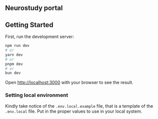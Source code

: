 ## Neurostudy portal
## Getting Started

First, run the development server:

```bash
npm run dev
# or
yarn dev
# or
pnpm dev
# or
bun dev
```

Open [http://localhost:3000](http://localhost:3000) with your browser to see the result.

### Setting local environment
Kindly take notice of the `.env.local.example` file, that is a template of the `.env.local` file. Put in the proper values to use in your local system.
